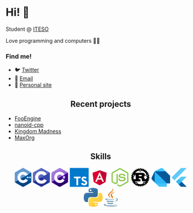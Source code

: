 # Hi! 👀
Student @ [ITESO](https://iteso.mx/)

Love programming and computers 👨‍💻

### Find me!
- 🐦 [Twitter](https://twitter.com/Alan5142)
- 📧 [Email](mailto:alan5142@hotmail.com)
- 🔗 [Personal site](https://alan5142.github.io)

<h2 align="center">Recent projects</h3>

* [FooEngine](https://github.com/Alan5142/FooEngine)
* [nanoid-cpp](https://github.com/Alan5142/nanoid-cpp)
* [Kingdom Madness](https://github.com/Alan5142/Kingdom-Madness)
* [MaxOrg](https://github.com/Alan5142/MaxOrg)

<h2 align="center">Skills</h3>
<p align="center">
  <img src='https://raw.githubusercontent.com/Alan5142/alan5142/master/skills/cpp.png' height='50px'>
  <img src='https://raw.githubusercontent.com/Alan5142/alan5142/master/skills/c.png' height='50px'>
  <img src='https://raw.githubusercontent.com/Alan5142/alan5142/master/skills/csharp.png' height='50px'>
  <img src='https://raw.githubusercontent.com/Alan5142/alan5142/master/skills/typescript.png' height='50px'>
  <img src='https://raw.githubusercontent.com/Alan5142/alan5142/master/skills/angular.png' height='50px'>
  <img src='https://raw.githubusercontent.com/Alan5142/alan5142/master/skills/node.png' height='50px'>
  <img src='https://raw.githubusercontent.com/Alan5142/alan5142/master/skills/rust.png' height='50px'>
  <img src='https://raw.githubusercontent.com/Alan5142/alan5142/master/skills/dart.png' height='50px'>
  <img src='https://raw.githubusercontent.com/Alan5142/alan5142/master/skills/flutter.png' height='50px'>
  <img src='https://raw.githubusercontent.com/Alan5142/alan5142/master/skills/python.png' height='50px'>
  <img src='https://raw.githubusercontent.com/Alan5142/alan5142/master/skills/java.png' height='50px'>
</p>
